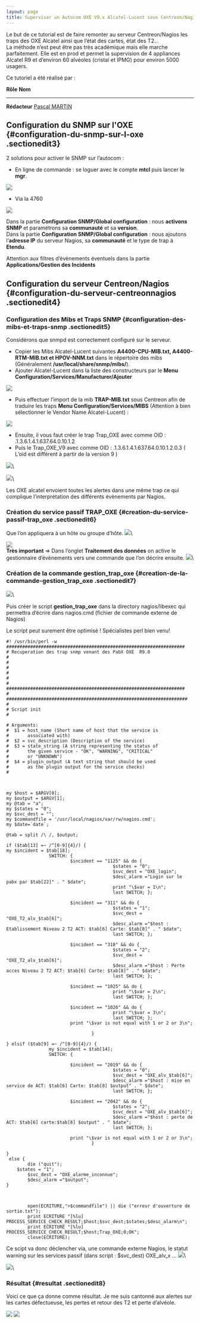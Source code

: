 ```yaml
---
layout: page
title: Superviser un Autocom OXE V9.x Alcatel-Lucent sous Centreon/Nagios
---
```


Le but de ce tutorial est de faire remonter au serveur Centreon/Nagios
les traps des OXE Alcatel ainsi que l’état des cartes, état des T2…\
 La méthode n’est peut être pas très académique mais elle marche
parfaitement. Elle est en prod et permet la supervision de 4 appliances
Alcatel R9 et d’environ 60 alvéoles (cristal et IPMG) pour environ 5000
usagers.

Ce tutoriel a été réalisé par :

  **Rôle**        **Nom**
  --------------- --------------------------------------------------------------------------------------------------------------------------------------------------------------------------------------------------------------------
  **Rédacteur**   [Pascal MARTIN](../cdn-cgi/l/email-protection.html#9dbbbee5abf9a6bbbee5abaca6bbbee5aba4a6bbbee5abfea6bbbee5a9ada6bbbee5aaada6bbbee5abf9a6bbbee5abaca6bbbee5aaafa6bbbee5aaa9a6bbbee5aba4X;n.net "mail@pmartin.net")

Configuration du SNMP sur l'OXE {#configuration-du-snmp-sur-l-oxe .sectionedit3}
-------------------------------

2 solutions pour activer le SNMP sur l’autocom :

-   En ligne de commande : se loguer avec le compte **mtcl** puis lancer
    le **mgr**.

[![](/assets/media/powered/centreon/tutooxe-001.png)](/_detail/powered/centreon/tutooxe-001.png@id=centreon%253Asuperviser-oxe-alcatel.html "powered:centreon:tutooxe-001.png")

-   Via la 4760

[![](/assets/media/powered/centreon/tutooxe-002.png)](/_detail/powered/centreon/tutooxe-002.png@id=centreon%253Asuperviser-oxe-alcatel.html "powered:centreon:tutooxe-002.png")

Dans la partie **Configuration SNMP/Global configuration** : nous
**activons SNMP** et paramétrons sa **communauté** et sa **version**. \
 Dans la partie **Configuration SNMP/Global configuration** : nous
ajoutons l’**adresse IP** du serveur Nagios, sa **communauté** et le
type de trap à **Etendu**.

Attention aux filtres d’évènements éventuels dans la partie
**Applications/Gestion des Incidents**

Configuration du serveur Centreon/Nagios {#configuration-du-serveur-centreonnagios .sectionedit4}
----------------------------------------

### Configuration des Mibs et Traps SNMP {#configuration-des-mibs-et-traps-snmp .sectionedit5}

Considérons que snmpd est correctement configuré sur le serveur.

-   Copier les Mibs Alcatel-Lucent suivantes **A4400-CPU-MIB.txt,
    A4400-RTM-MIB.txt et HPOV-NNM.txt** dans le répertoire des mibs
    (Généralement **/usr/local/share/snmp/mibs/**).
-   Ajouter Alcatel-Lucent dans la liste des constructeurs par le **Menu
    Configuration/Services/Manufacturer/Ajouter**

[![](/assets/media/powered/centreon/tutooxe-004.png)](/_detail/powered/centreon/tutooxe-004.png@id=centreon%253Asuperviser-oxe-alcatel.html "powered:centreon:tutooxe-004.png")

-   Puis effectuer l’import de la mib **TRAP-MIB.txt** sous Centreon
    afin de traduire les traps **Menu Configuration/Services/MIBS**
    (Attention à bien sélectionner le Vendor Name Alcatel-Lucent) :

[![](/assets/media/powered/centreon/tuto_stp_centreon-screenshot009.png)](/_detail/powered/centreon/tuto_stp_centreon-screenshot009.png@id=centreon%253Asuperviser-oxe-alcatel.html "powered:centreon:tuto_stp_centreon-screenshot009.png")

-   Ensuite, il vous faut créer le trap Trap\_OXE avec comme OID :
    .1.3.6.1.4.1.637.64.0.10.1.2
-   Puis le Trap\_OXE\_V9 avec comme OID :
    .1.3.6.1.4.1.637.64.0.10.1.2.0.3 ( L’oid est différent à partir de
    la version 9 )

[![](/assets/media/powered/centreon/tutooxe-013.png)](/_detail/powered/centreon/tutooxe-013.png@id=centreon%253Asuperviser-oxe-alcatel.html "powered:centreon:tutooxe-013.png")\

[![](/assets/media/centreon/screenshot191.png)](/_detail/centreon/screenshot191.png@id=centreon%253Asuperviser-oxe-alcatel.html "centreon:screenshot191.png")\

Les OXE alcatel envoient toutes les alertes dans une même trap ce qui
complique l’interprétation des différents évènements par Nagios.

### Création du service passif TRAP\_OXE {#creation-du-service-passif-trap_oxe .sectionedit6}

Que l’on appliquera à un hôte ou groupe d’hôte.
[![](/assets/media/centreon/screenshot188.png)](/_detail/centreon/screenshot188.png@id=centreon%253Asuperviser-oxe-alcatel.html "centreon:screenshot188.png")\

[![](/assets/media/centreon/screenshot189.png)](/_detail/centreon/screenshot189.png@id=centreon%253Asuperviser-oxe-alcatel.html "centreon:screenshot189.png")\
 **Très important** ⇒ Dans l’onglet **Traitement des données** on active
le gestionnaire d’évènements vers une commande que l’on décrire ensuite.
[![](/assets/media/centreon/screenshot190.png)](/_detail/centreon/screenshot190.png@id=centreon%253Asuperviser-oxe-alcatel.html "centreon:screenshot190.png")\

### Création de la commande gestion\_trap\_oxe {#creation-de-la-commande-gestion_trap_oxe .sectionedit7}

[![](/assets/media/centreon/screenshot192.png@w=800)](/_detail/centreon/screenshot192.png@id=centreon%253Asuperviser-oxe-alcatel.html "centreon:screenshot192.png")\

Puis créer le script **gestion\_trap\_oxe** dans la directory
nagios/libexec qui permettra d’écrire dans nagios.cmd (fichier de
commande externe de Nagios)

Le script peut surement être optimisé ! Spécialistes perl bien venu!

~~~ {.code .perl}
#! /usr/bin/perl -w
###################################################################
# Recuperation des trap snmp venant des PabX OXE  R9.0
#
#
#
#
#
#
###################################################################
#
####################################################################
#
# Script init
#
 
# Arguments:
#  $1 = host_name (Short name of host that the service is
#       associated with)
#  $2 = svc_description (Description of the service)
#  $3 = state_string (A string representing the status of
#       the given service - "OK", "WARNING", "CRITICAL"
#       or "UNKNOWN")
#  $4 = plugin_output (A text string that should be used
#       as the plugin output for the service checks)
#
 
 
 
my $host = $ARGV[0];
my $output = $ARGV[1];
my @tab = "a";
my $states = "0";
my $svc_dest = "";
my $commandfile = '/usr/local/nagios/var/rw/nagios.cmd';
my $date=`date`;
 
@tab = split /\ /, $output;
 
if ($tab[13] =~ /^[0-9]{4}/) {
my $incident = $tab[18];
                SWITCH: {
                        $incident == "1125" && do {
                                        $states = "0";
                                        $svc_dest = "OXE_login";
                                        $desc_alarm ="Login sur le pabx par $tab[22]" . " $date";
                                        print "\$var = 1\n";
                                        last SWITCH; };
 
                        $incident == "311" && do {
                                        $states = "1";
                                        $svc_dest = "OXE_T2_alv_$tab[6]";
                                        $desc_alarm ="$host : Etablissement Niveau 2 T2 ACT: $tab[6] Carte: $tab[8]" . " $date";
                                        last SWITCH; };
 
                        $incident == "310" && do {
                                        $states = "2";
                                        $svc_dest = "OXE_T2_alv_$tab[6]";
                                        $desc_alarm ="$host : Perte acces Niveau 2 T2 ACT: $tab[6] Carte: $tab[8]" . " $date";
                                        last SWITCH; };
 
                        $incident == "1025" && do {
                                        print "\$var = 2\n";
                                        last SWITCH; };
 
                        $incident == "1026" && do {
                                        print "\$var = 3\n";
                                        last SWITCH; };
                        print "\$var is not equal with 1 or 2 or 3\n";
 
                                }
 
} elsif ($tab[9] =~ /^[0-9]{4}/) {
                my $incident = $tab[14];
                SWITCH: {
 
                        $incident == "2019" && do {
                                        $states = "0";
                                        $svc_dest = "OXE_alv_$tab[6]";
                                        $desc_alarm ="$host : mise en service de ACT: $tab[6] Carte: $tab[8] $output" . " $date";
                                        last SWITCH; };
 
                        $incident == "2042" && do {
                                        $states = "2";
                                        $svc_dest = "OXE_alv_$tab[6]";
                                        $desc_alarm ="$host : perte de ACT: $tab[6] carte:$tab[8] $output" . " $date";
                                        last SWITCH; };
 
                        print "\$var is not equal with 1 or 2 or 3\n";
                                }
 
}
 else {
        die ("quit");
    $states = "1";
        $svc_dest = "OXE_alarme_inconnue";
        $desc_alarm ="$output";
}
 
 
 
        open(ECRITURE,">$commandfile") || die ("erreur d'ouverture de sortie.txt");
        print ECRITURE "[%lu] PROCESS_SERVICE_CHECK_RESULT;$host;$svc_dest;$states;$desc_alarm\n";
        print ECRITURE "[%lu] PROCESS_SERVICE_CHECK_RESULT;$host;Trap_OXE;0;OK";
        close(ECRITURE);
~~~

Ce scipt va donc déclencher via, une commande externe Nagios, le statut
warning sur les services passif (dans script : \$svc\_dest) OXE\_alv\_x
…
[![](/assets/media/centreon/screenshot193.png@w=800)](/_detail/centreon/screenshot193.png@id=centreon%253Asuperviser-oxe-alcatel.html "centreon:screenshot193.png")\

[![](/assets/media/centreon/screenshot194.png@w=800)](/_detail/centreon/screenshot194.png@id=centreon%253Asuperviser-oxe-alcatel.html "centreon:screenshot194.png")\

### Résultat {#resultat .sectionedit8}

Voici ce que ça donne comme résultat. Je me suis cantonné aux alertes
sur les cartes défectueuse, les pertes et retour des T2 et perte
d’alvéole.

[![](/assets/media/centreon/screenshot195.png@w=800)](/_detail/centreon/screenshot195.png@id=centreon%253Asuperviser-oxe-alcatel.html "centreon:screenshot195.png")
[![](/assets/media/centreon/screenshot196.png@w=800)](/_detail/centreon/screenshot196.png@id=centreon%253Asuperviser-oxe-alcatel.html "centreon:screenshot196.png")